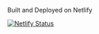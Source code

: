 Built and Deployed on Netlify

[![Netlify Status](https://api.netlify.com/api/v1/badges/4a850702-1c73-4f9e-8fc5-9dafc1f2926f/deploy-status)](https://app.netlify.com/sites/special-robot/deploys)
